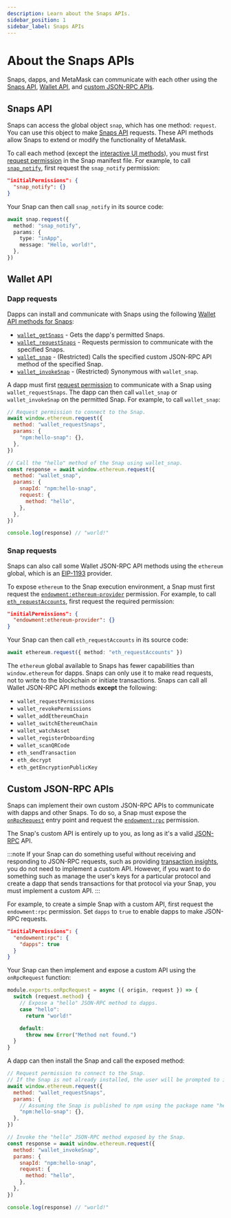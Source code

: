 ```yaml
---
description: Learn about the Snaps APIs.
sidebar_position: 1
sidebar_label: Snaps APIs
---
```


# About the Snaps APIs

Snaps, dapps, and MetaMask can communicate with each other using the [Snaps API](#snaps-api),
[Wallet API](#wallet-api), and [custom JSON-RPC APIs](#custom-json-rpc-apis).

## Snaps API

Snaps can access the global object `snap`, which has one method: `request`.
You can use this object to make [Snaps API](../../reference/snaps-api.md) requests.
These API methods allow Snaps to extend or modify the functionality of MetaMask.

To call each method (except the [interactive UI methods](../../reference/snaps-api.md#interactive-ui-methods)),
you must first [request permission](../../how-to/request-permissions.md) in the Snap manifest file.
For example, to call [`snap_notify`](../../reference/snaps-api.md#snap_notify), first request the
`snap_notify` permission:

```json title="snap.manifest.json"
"initialPermissions": {
  "snap_notify": {}
}
```

Your Snap can then call `snap_notify` in its source code:

```typescript title="index.ts"
await snap.request({
  method: "snap_notify",
  params: {
    type: "inApp",
    message: "Hello, world!",
  },
})
```

## Wallet API

### Dapp requests

Dapps can install and communicate with Snaps using the following
[Wallet API methods for Snaps](../../reference/wallet-api-for-snaps.md):

- [`wallet_getSnaps`](../../reference/wallet-api-for-snaps.md#wallet_getsnaps) - Gets the dapp's
  permitted Snaps.
- [`wallet_requestSnaps`](../../reference/wallet-api-for-snaps.md#wallet_requestsnaps) - Requests
  permission to communicate with the specified Snaps.
- [`wallet_snap`](../../reference/wallet-api-for-snaps.md#wallet_snap) - (Restricted) Calls the
  specified custom JSON-RPC API method of the specified Snap.
- [`wallet_invokeSnap`](../../reference/wallet-api-for-snaps.md#wallet_invokesnap) - (Restricted)
  Synonymous with `wallet_snap`.

A dapp must first [request permission](../../how-to/request-permissions.md#request-permissions-from-a-dapp)
to communicate with a Snap using `wallet_requestSnaps`.
The dapp can then call `wallet_snap` or `wallet_invokeSnap` on the permitted Snap.
For example, to call `wallet_snap`:

```js title="index.js"
// Request permission to connect to the Snap.
await window.ethereum.request({
  method: "wallet_requestSnaps",
  params: {
    "npm:hello-snap": {},
  },
})

// Call the "hello" method of the Snap using wallet_snap.
const response = await window.ethereum.request({
  method: "wallet_snap",
  params: {
    snapId: "npm:hello-snap",
    request: {
      method: "hello",
    },
  },
})

console.log(response) // "world!"
```

### Snap requests

Snaps can also call some Wallet JSON-RPC API methods using the `ethereum` global, which is an
[EIP-1193](https://eips.ethereum.org/EIPS/eip-1193) provider.

To expose `ethereum` to the Snap execution environment, a Snap must first request the
[`endowment:ethereum-provider`](../../reference/permissions.md#endowmentethereum-provider) permission.
For example, to call [`eth_requestAccounts`](/sdk/evm/connect/reference/json-rpc-api), first request
the required permission:

```json title="snap.manifest.json"
"initialPermissions": {
  "endowment:ethereum-provider": {}
}
```

Your Snap can then call `eth_requestAccounts` in its source code:

```typescript title="index.ts"
await ethereum.request({ method: "eth_requestAccounts" })
```

The `ethereum` global available to Snaps has fewer capabilities than `window.ethereum` for dapps.
Snaps can only use it to make read requests, not to write to the blockchain or initiate transactions.
Snaps can call all Wallet JSON-RPC API methods **except** the following:

- `wallet_requestPermissions`
- `wallet_revokePermissions`
- `wallet_addEthereumChain`
- `wallet_switchEthereumChain`
- `wallet_watchAsset`
- `wallet_registerOnboarding`
- `wallet_scanQRCode`
- `eth_sendTransaction`
- `eth_decrypt`
- `eth_getEncryptionPublicKey`

## Custom JSON-RPC APIs

Snaps can implement their own custom JSON-RPC APIs to communicate with dapps and other Snaps.
To do so, a Snap must expose the [`onRpcRequest`](../../reference/entry-points.md#onrpcrequest) entry
point and request the [`endowment:rpc`](../../reference/permissions.md#endowmentrpc) permission.

The Snap's custom API is entirely up to you, as long as it's a valid
[JSON-RPC](https://www.jsonrpc.org/specification) API.

:::note
If your Snap can do something useful without receiving and responding to JSON-RPC requests, such as
providing [transaction insights](../../reference/entry-points.md#ontransaction), you do not need to
implement a custom API.
However, if you want to do something such as manage the user's keys for a particular protocol and
create a dapp that sends transactions for that protocol via your Snap, you must implement a custom API.
:::

For example, to create a simple Snap with a custom API, first request the `endowment:rpc` permission.
Set `dapps` to `true` to enable dapps to make JSON-RPC requests.

```json title="snap.manifest.json"
"initialPermissions": {
  "endowment:rpc": {
    "dapps": true
  }
}
```

Your Snap can then implement and expose a custom API using the `onRpcRequest` function:

```typescript title="index.ts"
module.exports.onRpcRequest = async ({ origin, request }) => {
  switch (request.method) {
    // Expose a "hello" JSON-RPC method to dapps.
    case "hello":
      return "world!"

    default:
      throw new Error("Method not found.")
  }
}
```

A dapp can then install the Snap and call the exposed method:

```javascript title="index.js"
// Request permission to connect to the Snap.
// If the Snap is not already installed, the user will be prompted to install it.
await window.ethereum.request({
  method: "wallet_requestSnaps",
  params: {
    // Assuming the Snap is published to npm using the package name "hello-snap".
    "npm:hello-snap": {},
  },
})

// Invoke the "hello" JSON-RPC method exposed by the Snap.
const response = await window.ethereum.request({
  method: "wallet_invokeSnap",
  params: {
    snapId: "npm:hello-snap",
    request: {
      method: "hello",
    },
  },
})

console.log(response) // "world!"
```
